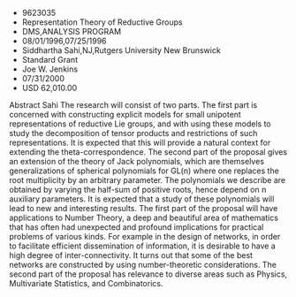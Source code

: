 
* 9623035
* Representation Theory of Reductive Groups
* DMS,ANALYSIS PROGRAM
* 08/01/1996,07/25/1996
* Siddhartha Sahi,NJ,Rutgers University New Brunswick
* Standard Grant
* Joe W. Jenkins
* 07/31/2000
* USD 62,010.00

Abstract Sahi The research will consist of two parts. The first part is
concerned with constructing explicit models for small unipotent representations
of reductive Lie groups, and with using these models to study the decomposition
of tensor products and restrictions of such representations. It is expected that
this will provide a natural context for extending the theta-correspondence. The
second part of the proposal gives an extension of the theory of Jack
polynomials, which are themselves generalizations of spherical polynomials for
GL(n) where one replaces the root multiplicity by an arbitrary parameter. The
polynomials we describe are obtained by varying the half-sum of positive roots,
hence depend on n auxiliary parameters. It is expected that a study of these
polynomials will lead to new and interesting results. The first part of the
proposal will have applications to Number Theory, a deep and beautiful area of
mathematics that has often had unexpected and profound implications for
practical problems of various kinds. For example in the design of networks, in
order to facilitate efficient dissemination of information, it is desirable to
have a high degree of inter-connectivity. It turns out that some of the best
networks are constructed by using number-theoretic considerations. The second
part of the proposal has relevance to diverse areas such as Physics,
Multivariate Statistics, and Combinatorics.
